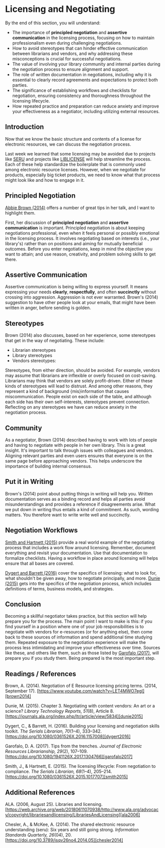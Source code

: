 # Licensing and Negotiating

By the end of this section, you will understand:

* The importance of **principled negotiation** and **assertive communication** in the licensing process, focusing on how to maintain professionalism even during challenging negotiations.
* How to avoid stereotypes that can hinder effective communication between librarians and vendors, and why addressing these misconceptions is crucial for successful negotiations.
* The value of involving your library community and internal parties during the negotiation process to ensure alignment and support.
* The role of written documentation in negotiations, including why it is essential to clearly record agreements and expectations to protect both parties.
* The significance of establishing workflows and checklists for negotiation, ensuring consistency and thoroughness throughout the licensing lifecycle.
* How repeated practice and preparation can reduce anxiety and improve your effectiveness as a negotiator, including utilizing external resources.

## Introduction

Now that we know the basic structure and contents of a license for electronic resources, we can discuss the negotiation process.

Last week we learned that some licensing may be avoided due to projects like [SERU][seru]
and projects like [LIBLICENSE][liblicense] will help streamline the process.
Each of these help standardize the boilerplate that is commonly used among electronic resource licenses.
However, when we negotiate for products, especially big ticket products, we need to know what that process might look like and how to engage in it.

## Principled Negotiation

[Abbie Brown (2014)][brown2014] offers a number of great tips in her talk, and I want to highlight them.

First, her discussion of **principled negotiation** and **assertive communication** is important.
Principled negotiation is about keeping negotiations professional, even when it feels personal or possibly emotional in the licensing process.
It involves negotiating based on interests (i.e., your library's) rather than on positions and aiming for mutually beneficial outcomes.
Before you enter negotiations, keep in mind the objective you want to attain;
and use reason, creativity, and problem solving skills to get there.

## Assertive Communication

Assertive communication is being willing to express yourself.
It means expressing your needs **clearly**, **respectfully**, and often **succinctly** without crossing into aggression. 
Aggression is not ever warranted.
Brown's (2014) suggestion to have other people look at your emails, that might have been written in anger, before sending is golden.

## Stereotypes

Brown (2014) also discusses, based on her experience, some stereotypes that get in the way of negotiating.
These include:

* Librarian stereotypes
* Library stereotypes
* Vendors stereotypes:

Stereotypes, from either direction, should be avoided.
For example, vendors may assume that librarians are inflexible or overly focused on cost-saving.
Librarians may think that vendors are solely profit-driven.
Either of these kinds of stereotypes will lead to distrust.
And among other reasons, they represent a kind of background {mis}information that causes miscommunication.
People exist on each side of the table, and although each side has their own self-interests, stereotypes prevent connection.
Reflecting on any stereotypes we have can reduce anxiety in the negotiation process.

## Community

As a negotiator, Brown (2014) described having to work with lots of people and having to negotiate with people in her own library.
This is a great insight.
It's important to talk through issues with colleagues and vendors.
Aligning relevant parties and even users ensures that everyone is on the same page before approaching vendors.
This helps underscore the importance of building internal consensus.

## Put it in Writing

Brown's (2014) point about putting things in writing will help you.
Written documentation serves as a binding record and helps all parties avoid misunderstandings and provides a reference if disagreements arise.
What we put down in writing thus entails a kind of commitment.
As such, wording matters.
You therefore want to write write well and succinctly.

## Negotiation Workflows

[Smith and Hartnett (2015)][smith2015] provide a real world example of the negotiating process that includes a work flow around licensing.
Remember, document everything and revisit your documentation.
Use that documentation to formalize checklists.
Having a workflow in place around licensing will helps ensure that all bases are covered.

[Dygert and Barrett (2016)][dygert2016] cover the specifics of licensing:
what to look for, what shouldn't be given away, how to negotiate principally, and more.
[Dunie (2015)][dunie2015] gets into the specifics of the negotiation process, which includes definitions of terms, business models, and strategies.

## Conclusion

Becoming a skillful negotiator takes practice, but this section will help prepare you for the process.
The main point I want to make is this:
if you find yourself in a position where one of your job responsibilities is to negotiate with vendors for e-resources (or for anything else),
then come back to these sources of information and spend additional time studying them.
Repeated exposure to the negotiation experience will make the process less intimidating and improve your effectiveness over time.
Sources like these, and others like them, such as those listed by [Garofalo (2017)][garofalo2017], will prepare you if you study them.
Being prepared is the most important step.

## Readings / References

Brown, A. (2014).
Negotiation of E Resource licensing pricing terms.
(2014, September 17).
[https://www.youtube.com/watch?v=LET4MWO7egI][brown2014]

Dunie, M. (2015).
Chapter 3. Negotiating with content vendors: An art or a science?
*Library Technology Reports, 51*(8), Article 8.
[https://journals.ala.org/index.php/ltr/article/view/5834][dunie2015]

Dygert, C., & Barrett, H. (2016).
Building your licensing and negotiation skills toolkit.
*The Serials Librarian, 70*(1–4), 333–342.
[https://doi.org/10.1080/0361526X.2016.1157008][dygert2016]

Garofalo, D. A. (2017).
Tips from the trenches.
*Journal of Electronic Resources Librarianship, 29*(2), 107–109.
[https://doi.org/10.1080/1941126X.2017.1304766][garofalo2017]

Smith, J., & Hartnett, E. (2015).
The licensing lifecycle: From negotiation to compliance.
*The Serials Librarian, 68*(1–4), 205–214.
[https://doi.org/10.1080/0361526X.2015.1017707][smith2015]

## Additional References

ALA. (2006, August 25).
Libraries and licensing.
[https://web.archive.org/web/20180611070938/http://www.ala.org/advocacy/copyright/librariesandlicensing/LibrariesAndLicensing][ala2006]

Chesler, A., & McKee, A. (2014).
The shared electronic resource understanding (seru): Six years and still going strong.
*Information Standards Quarterly, 26*(04), 20.
[https://doi.org/10.3789/isqv26no4.2014.05][chesler2014]

[ala2006]:https://web.archive.org/web/20180611070938/http://www.ala.org/advocacy/copyright/librariesandlicensing/LibrariesAndLicensing
[brown2014]:https://www.youtube.com/watch?v=LET4MWO7egI
[chesler2014]:https://doi.org/10.3789/isqv26no4.2014.05
[dunie2015]:https://journals.ala.org/index.php/ltr/article/view/5834
[dygert2016]:https://doi.org/10.1080/0361526X.2016.1157008
[garofalo2017]:https://doi.org/10.1080/1941126X.2017.1304766
[liblicense]:https://liblicense.crl.edu/
[seru]:https://www.niso.org/standards-committees/seru
[smith2015]:https://doi.org/10.1080/0361526X.2015.1017707

